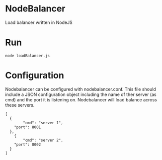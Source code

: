 # NodeBalancer
Load balancer written in NodeJS

# Run
```script
node loadBalancer.js
```
# Configuration
Nodebalancer can be configured with nodebalancer.conf.
This file should include a JSON configuration object including the name of ther server (as cmd) and the port it is listening on.
Nodebalancer will load balance across these servers.

```script
[
  {
		"cmd": "server 1",
    "port": 8001
  },
	{
		"cmd": "server 2",
    "port": 8002
  }
]
```
